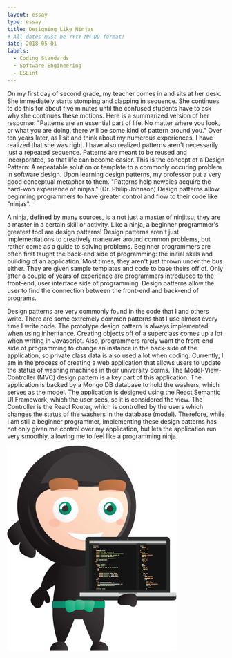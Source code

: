 ```yaml
---
layout: essay
type: essay
title: Designing Like Ninjas
# All dates must be YYYY-MM-DD format!
date: 2018-05-01
labels:
  - Coding Standards
  - Software Engineering
  - ESLint
---
```


On my first day of second grade, my teacher comes in and sits at her desk. She immediately starts stomping and clapping in sequence. She continues to do this for about five minutes until the confused students have to ask why she continues these motions. Here is a summarized version of her response: "Patterns are an essential part of life. No matter where you look, or what you are doing, there will be some kind of pattern around you." Over ten years later, as I sit and think about my numerous experiences, I have realized that she was right. I have also realized patterns aren't necessarily just a repeated sequence. Patterns are meant to be reused and incorporated, so that life can become easier. This is the concept of a Design Pattern: A repeatable solution or template to a commonly occuring problem in software design. Upon learning design patterns, my professor put a very good conceptual metaphor to them. "Patterns help newbies acquire the hard-won experience of ninjas." (Dr. Philip Johnson) Design patterns allow beginning programmers to have greater control and flow to their code like "ninjas".

A ninja, defined by many sources, is a not just a master of ninjitsu, they are a master in a certain skill or activity. Like a ninja, a beginner programmer's greatest tool are design patterns! Design patterns aren't just implementations to creatively maneuver around common problems, but rather come as a guide to solving problems. Beginner programmers are often first taught the back-end side of programming: the initial skills and building of an application. Most times, they aren't just thrown under the bus either. They are given sample templates and code to base theirs off of. Only after a couple of years of experience are programmers introduced to the front-end, user interface side of programming. Design patterns allow the user to find the connection between the front-end and back-end of programs. 

Design patterns are very commonly found in the code that I and others write. There are some extremely common patterns that I use almost every time I write code. The prototype design pattern is always implemented when using inheritance. Creating objects off of a superclass comes up a lot when writing in Javascript. Also, programmers rarely want the front-end side of programming to change an instance in the back-side of the application, so private class data is also used a lot when coding. Currently, I am in the process of creating a web application that allows users to update the status of washing machines in their university dorms. The Model-View-Controller (MVC) design pattern is a key part of this application. The application is backed by a Mongo DB database to hold the washers, which serves as the model. The application is designed using the React Semantic UI Framework, which the user sees, so it is considered the view. The Controller is the React Router, which is controlled by the users which changes the status of the washers in the database (model). Therefore, while I am still a beginner programmer, implementing these design patterns has not only given me control over my application, but lets the application run very smoothly, allowing me to feel like a programming ninja.

<img class="ui medium left floated rounded image" src="../images/ninja.png">
